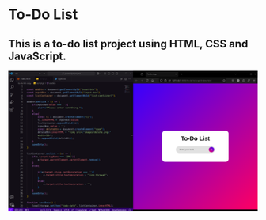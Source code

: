 # To-Do List
 ## This is a to-do list project using HTML, CSS and JavaScript.
 
![alt text](images/Screenshot.png)
